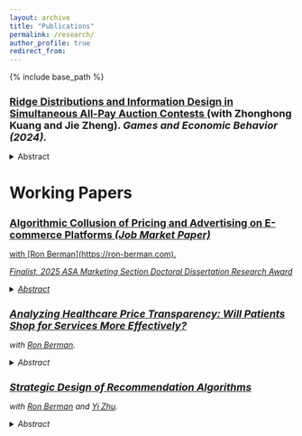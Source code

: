 ```yaml
---
layout: archive
title: "Publications"
permalink: /research/
author_profile: true
redirect_from:
---
```


{% include base_path %}

<h2 style="font-size: 18px;">
  <a href="https://www.sciencedirect.com/science/article/pii/S0899825624001428?via%3Dihub">
    Ridge Distributions and Information Design in Simultaneous All-Pay Auction Contests 
  </a>
  (with Zhonghong Kuang and Jie Zheng). <i>Games and Economic Behavior (2024).</i>
</h2>


<details>
  <summary>Abstract</summary>
  <p style="font-size: smaller; margin-left: 40px;">
    <i>
      Two informed contestants compete in a contest, and the organizer ex-ante designs a public anonymous disclosure policy to maximize contestants’ total effort. We fully characterize ridge distributions, under which the organizer achieves the first best outcome in equilibrium: the allocation is efficient, and the entire surplus goes to the organizer. When the prior is more positively correlated than ridge distributions, the first-best outcome is achievable by the signal that solely generates ridge distributions as posteriors.
    </i>
  </p>
</details>

<p></p><p></p>

<h1>Working Papers</h1>
<h2 style="font-size: 18px;">
  <a href="https://papers.ssrn.com/sol3/papers.cfm?abstract_id=5279403">
    Algorithmic Collusion of Pricing and Advertising on E-commerce Platforms <i>(Job Market Paper)</i>
</h2>
with [Ron Berman](https://ron-berman.com). 

<i>Finalist, 2025 ASA Marketing Section Doctoral Dissertation Research Award<i> 
<details>
  <summary>Abstract</summary>
  <p style="font-size: smaller; margin-left: 40px;">
    <i>
    Online sellers have been adopting AI learning algorithms to automatically make product pricing and advertising decisions on e-commerce platforms. When sellers compete using such algorithms, one concern is that of tacit collusion—the algorithms learn to coordinate on higher than competitive prices which increase sellers’ profits, but hurt consumers. This concern, however, was raised primarily when sellers use algorithms to decide on prices. We empirically investigate whether these concerns are valid when sellers make pricing and advertising decisions together, i.e., two-dimensional decisions. Our empirical strategy is to analyze competition with multi-agent reinforcement learning, which we calibrate to a large-scale dataset collected from Amazon.com products.
Our first contribution is to find conditions under which learning algorithms can facilitate win-win-win outcomes that are beneficial for consumers, sellers, and even the platform, when consumers have high search costs. In these cases the algorithms learn to coordinate on prices that are lower than competitive prices. The intuition is that the algorithms learn to coordinate on lower advertising bids, which lower advertising costs, leading to lower prices for consumers and enlarging the demand on the platform.
Our second contribution is an analysis of a large-scale, high-frequency keyword-product dataset for more than 2 million products on Amazon.com. Our estimates of consumer search costs show a wide range of costs for different product keywords. Among these products, more than 50% show evidence that prices are lower when more sellers adopt algorithms to choose their prices and bids. In these product markets, consumers benefit from tacit collusion facilitated by algorithms.
We also provide a proof that our results do not depend on the specific reinforcement-learning algorithm that we analyzed. They would generalize to any learning algorithm that uses price and advertising bid exploration.
Finally, we analyze the platform’s strategic response through adjusting the ad auction reserve price or the sales commission rate. We find that reserve price adjustments will not increase profits for the platform, but commission adjustments will, while maintaining the beneficial outcomes for both sellers and consumers.
Our analyses help alleviate some worries about the potentially harmful effects of competing learning algorithms, and can help sellers, platforms and policymakers to decide on whether to adopt or regulate such algorithms.
    </i>
  </p>
</details>



<h2 style="font-size: 18px;">
  <a href="https://papers.ssrn.com/sol3/papers.cfm?abstract_id=4620347">
    Analyzing Healthcare Price Transparency: Will Patients Shop for Services More Effectively?
  </a>
</h2>

with [Ron Berman](https://ron-berman.com). 

<details>
  <summary>Abstract</summary>
  <p style="font-size: smaller; margin-left: 40px;">
    <i>
      Recently, the US mandated healthcare price transparency to facilitate easier comparison of healthcare prices. However, the potential effectiveness of this policy is an open question. We use a large-scale health insurance claims dataset to estimate the potential maximum savings from price transparency. We focus on short-term, demand-side estimates, where patients can shop around and switch to cheaper providers. We analyze the set "shoppable" services whose price information must be reported online. Initially, our data points to a large potential for savings due to a large degree of price dispersion. However, when viewed from the consumer shopping perspective, even the most optimistic estimates of potential savings become limited. The reasons are that the location and insurance network of the patient, the structure of healthcare insurance payments, and the information made available by the transparency rule lower patients’ incentive to save. We find that the best-case scenario for patients’ out-of-pocket savings from price - shopping is 3% of the total cost on average. Our analysis suggests that the existing estimates in the literature might be overestimated, as they overlook the consumer shopping perspective. Hence, patients’ potential savings and the demand-side impact of the transparency rule might not be as impactful as initially hoped for.
    </i>
  </p>
</details>


<!-- Extra line break for spacing -->


<h2 style="font-size: 18px;">
  <a href="https://papers.ssrn.com/sol3/papers.cfm?abstract_id=4301489">
    Strategic Design of Recommendation Algorithms
  </a>
</h2>

with [Ron Berman](https://ron-berman.com) and [Yi Zhu](https://carlsonschool.umn.edu/faculty/yi-zhu). 
<details>
  <summary>Abstract</summary>
  <p style="font-size: smaller; margin-left: 40px;">
    <i>
      We analyze recommendation algorithms that firms can engineer to strategically provide information to consumers about products with uncertain matches to their tastes. Monopolists who cannot alter prices can design recommendation algorithms to oversell, i.e., that recommend products even if they are not a perfect fit, instead of algorithmically recommending perfectly matching products. However, when prices are endogenous or when competition is rampant, firms opt to reduce their overselling efforts and instead choose to fully reveal the product's match (i.e., maximize recall and precision). As competition strengthens, the algorithms will shift to demarket their products, i.e., under-recommend highly fitting products, in order to soften price competition. When a platform designs a recommendation algorithm for products sold by third-party sellers, we find that demarketing might be a more prevalent strategy of the platform. Additionally, we find that platforms bound by fairness constraints may gain lower profits compared to letting sellers compete, while discriminatory designs do not necessarily result in preferential outcomes for a specific seller.
    </i>
  </p>
</details>

<!-- Extra line break for spacing -->







